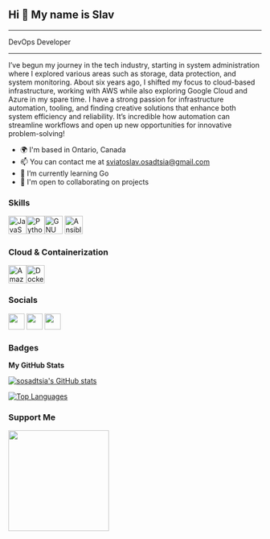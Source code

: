 ## Hi 👋 My name is Slav
------------------------

DevOps Developer
________________

I’ve begun my journey in the tech industry, starting in system administration where I explored various areas such as storage, data protection, and system monitoring. About six years ago, I shifted my focus to cloud-based infrastructure, working with AWS while also exploring Google Cloud and Azure in my spare time. I have a strong passion for infrastructure automation, tooling, and finding creative solutions that enhance both system efficiency and reliability. It’s incredible how automation can streamline workflows and open up new opportunities for innovative problem-solving! 

* 🌍  I'm based in Ontario, Canada
* 📫  You can contact me at [sviatoslav.osadtsia@gmail.com](mailto:sviatoslav.osadtsia@gmail.com)
* 🌱  I’m currently learning Go
* 🤝  I'm open to collaborating on projects

### Skills

<p align="left">
<a href="https://developer.mozilla.org/en-US/docs/Web/JavaScript" target="_blank" rel="noreferrer"><img src="https://raw.githubusercontent.com/danielcranney/readme-generator/main/public/icons/skills/javascript-colored.svg" width="36" height="36" alt="JavaScript" /></a></a><a href="https://www.python.org/" target="_blank" rel="noreferrer"><img src="https://raw.githubusercontent.com/danielcranney/readme-generator/main/public/icons/skills/python-colored.svg" width="36" height="36" alt="Python" /></a><a href="https://www.gnu.org/software/bash/" target="_blank" rel="noreferrer"><img src="https://raw.githubusercontent.com/danielcranney/readme-generator/main/public/icons/skills/gnubash.svg" width="36" height="36" alt="GNU Bash" /></a>
<a href="https://www.ansible.com/" target="_blank" rel="noreferrer">
    <img src="https://raw.githubusercontent.com/danielcranney/readme-generator/main/public/icons/skills/ansible-colored.svg" width="36" height="36" alt="Ansible" />
</a>
</p>


### Cloud & Containerization

<p align="left">
<a href="https://aws.amazon.com" target="_blank" rel="noreferrer"><img src="https://raw.githubusercontent.com/danielcranney/readme-generator/main/public/icons/skills/aws-colored.svg" width="36" height="36" alt="Amazon Web Services" /></a><a href="https://www.docker.com/" target="_blank" rel="noreferrer"><img src="https://raw.githubusercontent.com/danielcranney/readme-generator/main/public/icons/skills/docker-colored.svg" width="36" height="36" alt="Docker" /></a>
</p>

### Socials

<p align="left"> <a href="https://discord.com/users/shr00mage" target="_blank" rel="noreferrer"><img src="https://raw.githubusercontent.com/danielcranney/readme-generator/main/public/icons/socials/discord.svg" width="32" height="32" /></a> <a href="https://www.github.com/sosadtsia" target="_blank" rel="noreferrer"><img src="https://raw.githubusercontent.com/danielcranney/readme-generator/main/public/icons/socials/github.svg" width="32" height="32" /></a> <a href="https://www.linkedin.com/in/sviatoslavosadtsia/" target="_blank" rel="noreferrer"><img src="https://raw.githubusercontent.com/danielcranney/readme-generator/main/public/icons/socials/linkedin.svg" width="32" height="32" /></a> </p>
                                                                                                                                                                                                                                                                                                                                                                                                                                                                                                                                                                                                                                                            
### Badges

<b>My GitHub Stats</b>

<a href="http://www.github.com/sosadtsia"><img src="https://github-readme-stats.vercel.app/api?username=sosadtsia&show_icons=true&hide=&count_private=true&title_color=0891b2&text_color=ffffff&icon_color=0891b2&bg_color=1c1917&hide_border=true&show_icons=true" alt="sosadtsia's GitHub stats" /></a>

<a href="https://github.com/sosadtsia" align="left"><img src="https://github-readme-stats.vercel.app/api/top-langs/?username=sosadtsia&langs_count=10&title_color=0891b2&text_color=ffffff&icon_color=0891b2&bg_color=1c1917&hide_border=true&locale=en&custom_title=Top%20%Languages" alt="Top Languages" /></a>

### Support Me

<a href="https://www.buymeacoffee.com/sosadtsia"><img src="https://cdn.buymeacoffee.com/buttons/v2/default-yellow.png" width="200" /></a>
